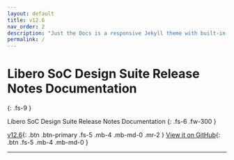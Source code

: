 ```yaml
---
layout: default
title: v12.6
nav_order: 2
description: "Just the Docs is a responsive Jekyll theme with built-in search that is easily customizable and hosted on GitHub Pages."
permalink: /
---
```


# Libero SoC Design Suite Release Notes Documentation
{: .fs-9 }

Libero SoC Design Suite Release Notes Documentation
{: .fs-6 .fw-300 }

[v12.6](v12.6/index.html){: .btn .btn-primary .fs-5 .mb-4 .mb-md-0 .mr-2 } [View it on GitHub](https://github.com/amantalwar04/new-Repo){: .btn .fs-5 .mb-4 .mb-md-0 }

---
